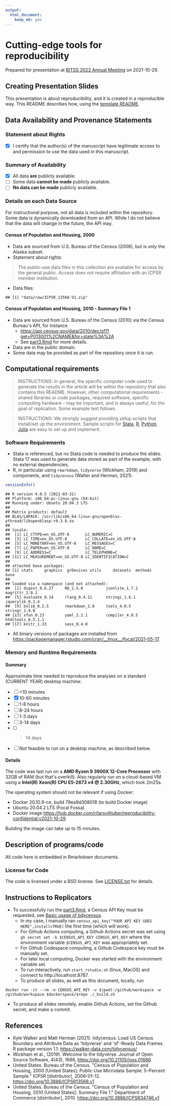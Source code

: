 ```yaml
---
output: 
  html_document: 
    keep_md: yes
---
```

# Cutting-edge tools for reproducibility

Prepared for presentation at [BITSS 2022 Annual Meeting]() on 2021-10-29.

## Creating Presentation Slides

This presentation is about reproducibility, and it is created in a reproducible way. This README describes how, using the [template README](https://social-science-data-editors.github.io/template_README/).

Data Availability and Provenance Statements
----------------------------

### Statement about Rights

- [x] I certify that the author(s) of the manuscript have legitimate access to and permission to use the data used in this manuscript. 

### Summary of Availability

- [x] All data **are** publicly available.
- [ ] Some data **cannot be made** publicly available.
- [ ] **No data can be made** publicly available.

### Details on each Data Source

For instructional purpose, not all data is included within the repository. Some data is dynamically downloaded from an API. While I do not believe that the data will change in the future, the API may. 

#### Census of Population and Housing, 2000

- Data are sourced from U.S. Bureau of the Census (2006), but is only the Alaska subset.
- Statement about rights:

> The public-use data files in this collection are available for access by the general public. Access does not require affiliation with an ICPSR member institution.

- Data files:


```
## [1] "data/raw/ICPSR_13568-V1.zip"
```

#### Census of Population and Housing, 2010 - Summary File 1

- Data are sourced from U.S. Bureau of the Census (2010) via the Census Bureau's API, for instance
  - https://api.census.gov/data/2010/dec/sf1?get=P013001%2CNAME&for=state%3A%2A
  - See [part3.Rmd](part3.Rmd) for more details.
- Data are in the public domain. 
- Some data may be provided as part of the repository once it is run.

Computational requirements
---------------------------

> INSTRUCTIONS: In general, the specific computer code used to generate the results in the article will be within the repository that also contains this README. However, other computational requirements - shared libraries or code packages, required software, specific computing hardware - may be important, and is always useful, for the goal of replication. Some example text follows. 

> INSTRUCTIONS: We strongly suggest providing setup scripts that install/set up the environment. Sample scripts for [Stata](https://github.com/gslab-econ/template/blob/master/config/config_stata.do),  [R](https://github.com/labordynamicsinstitute/paper-template/blob/master/programs/global-libraries.R),  [Python](https://pip.readthedocs.io/en/1.1/requirements.html), [Julia](https://github.com/labordynamicsinstitute/paper-template/blob/master/programs/packages.jl) are easy to set up and implement.

### Software Requirements

- Stata is referenced, but no Stata code is needed to produce the slides. Stata 17 was used to generate data stored as part of the example, with no external dependencies.
- R, in particular using `rmarkdown`, `tidyverse` (Wickham, 2019) and components, and `tidycensus` (Walter and Herman, 2021).


```r
sessionInfo()
```

```
## R version 4.0.5 (2021-03-31)
## Platform: x86_64-pc-linux-gnu (64-bit)
## Running under: Ubuntu 20.04.3 LTS
## 
## Matrix products: default
## BLAS/LAPACK: /usr/lib/x86_64-linux-gnu/openblas-pthread/libopenblasp-r0.3.8.so
## 
## locale:
##  [1] LC_CTYPE=en_US.UTF-8       LC_NUMERIC=C              
##  [3] LC_TIME=en_US.UTF-8        LC_COLLATE=en_US.UTF-8    
##  [5] LC_MONETARY=en_US.UTF-8    LC_MESSAGES=C             
##  [7] LC_PAPER=en_US.UTF-8       LC_NAME=C                 
##  [9] LC_ADDRESS=C               LC_TELEPHONE=C            
## [11] LC_MEASUREMENT=en_US.UTF-8 LC_IDENTIFICATION=C       
## 
## attached base packages:
## [1] stats     graphics  grDevices utils     datasets  methods   base     
## 
## loaded via a namespace (and not attached):
##  [1] digest_0.6.27     R6_2.5.0          jsonlite_1.7.2    magrittr_2.0.1   
##  [5] evaluate_0.14     rlang_0.4.11      stringi_1.6.1     jquerylib_0.1.4  
##  [9] bslib_0.2.5       rmarkdown_2.8     tools_4.0.5       stringr_1.4.0    
## [13] xfun_0.23         yaml_2.2.1        compiler_4.0.5    htmltools_0.5.1.1
## [17] knitr_1.33        sass_0.4.0
```
  - All binary versions of packages are installed from https://packagemanager.rstudio.com/cran/__linux__/focal/2021-05-17.

### Memory and Runtime Requirements

#### Summary

Approximate time needed to reproduce the analyses on a standard (CURRENT YEAR) desktop machine:

- [ ] <10 minutes
- [x] 10-60 minutes
- [ ] 1-8 hours
- [ ] 8-24 hours
- [ ] 1-3 days
- [ ] 3-14 days
- [ ] > 14 days
- [ ] Not feasible to run on a desktop machine, as described below.

#### Details

The code was last run on a **AMD Ryzen 9 3900X 12-Core Processor** with 32GB of RAM (but that's overkill). Also regularly run on a cloud-based VM using a **Intel(R) Xeon(R) CPU E5-2673 v4 @ 2.30GHz**, which took 2m25s.

The operating system should not be relevant if using Docker:

- Docker 20.10.9-ce, build 79ea9d308018 (to build Docker image)
- Ubuntu 20.04.2 LTS (Focal Fossa)
- Docker image https://hub.docker.com/r/larsvilhuber/reproducibility-confidential:v2021-10-29

Building the image can take up to 15 minutes.


Description of programs/code
----------------------------

All code here is embedded in Rmarkdown documents. 


###  License for Code

The code is licensed under a BSD license. See [LICENSE.txt](LICENSE.txt) for details.


Instructions to Replicators
---------------------------

- To successfully run the [part3.Rmd](part3.Rmd), a Census API Key must be requested, see [Basic usage of tidycensus](https://walker-data.com/tidycensus/articles/basic-usage.html). 
  - In my case, I manually ran `census_api_key("YOUR API KEY GOES HERE",install=TRUE)` the first time (which will work). 
  - For Github Actions computing, a Github Actions secret was set using `gh secret set -b $CENSUS_API_KEY CENSUS_API_KEY` where the environment variable `$CENSUS_API_KEY` was appropriately set.
  - For Github Codespace computing, a Github Codespace key must be manually set.
  - For later local computing, Docker was started with the environment variable set.
  - To run interactively, run `start_rstudio.sh` (linux, MacOS) and connect to http://localhost:8787. 
  - To produce all slides, as well as this document, locally, run
```
docker run -it --rm -e CENSUS_API_KEY -v $(pwd):/github/workspace -w /github/workspace $dockerspace/$repo ./_build.sh
```
  - To produce all slides remotely, enable Github Actions, set the Github secret, and make a commit.




## References

- Kyle Walker and Matt Herman (2021). tidycensus: Load US Census
  Boundary and Attribute Data as 'tidyverse' and 'sf'-Ready Data
  Frames. R package version 1.1. https://walker-data.com/tidycensus/
- Wickham et al., (2019). Welcome to the tidyverse. Journal of Open
  Source Software, 4(43), 1686, https://doi.org/10.21105/joss.01686
- United States. Bureau of the Census. "Census of Population and Housing, 2000 [United States]:  Public Use Microdata Sample:  5-Percent Sample."  ICPSR  [distributor], 2006-01-12. https://doi.org/10.3886/ICPSR13568.v1
- United States. Bureau of the Census. "Census of Population and Housing, 2010 [United States]: Summary File 1." Department of Commerce [distributor], 2010. https://doi.org/10.3886/ICPSR34746.v1
